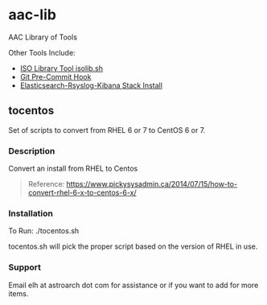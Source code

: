 # aac-lib
AAC Library of Tools

Other Tools Include:

- <a href=https://github.com/Texiwill/aac-lib/tree/master/isolib>ISO Library Tool isolib.sh</a>
- <a href=https://github.com/Texiwill/aac-lib/tree/master/hooks>Git Pre-Commit Hook</a>
- <a href=https://github.com/Texiwill/aac-lib/tree/master/erk>Elasticsearch-Rsyslog-Kibana Stack Install</a>

## tocentos
Set of scripts to convert from RHEL 6 or 7 to CentOS 6 or 7.

### Description
Convert an install from RHEL to Centos

> Reference: 
>	https://www.pickysysadmin.ca/2014/07/15/how-to-convert-rhel-6-x-to-centos-6-x/

### Installation
To Run:
	./tocentos.sh
	
tocentos.sh will pick the proper script based on the version of RHEL in use.

### Support
Email elh at astroarch dot com for assistance or if you want to add
for more items.

